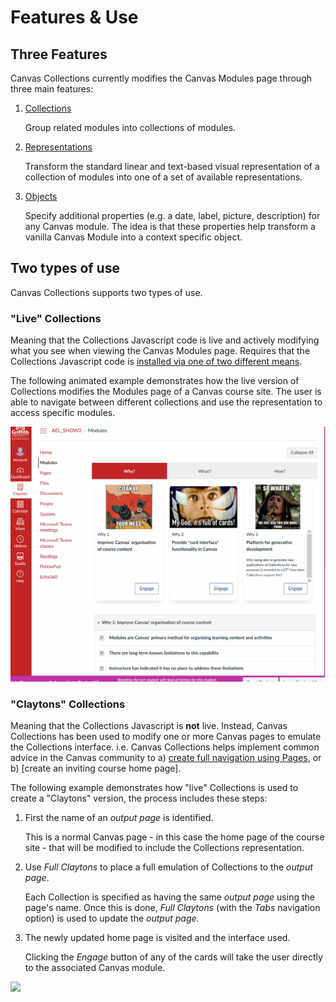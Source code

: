 # Features & Use

## Three Features

Canvas Collections currently modifies the Canvas Modules page through three main features:

1. [Collections](./features/collections.md)

    Group related modules into collections of modules.

2. [Representations](./features/representations.md)

    Transform the standard linear and text-based visual representation of a collection of modules into one of a set of available representations. 

3.  [Objects](./features/objects.md)

    Specify additional properties (e.g. a date, label, picture, description) for any Canvas module. The idea is that these properties help transform a vanilla Canvas Module into a context specific object.

## Two types of use

Canvas Collections supports two types of use.

### "Live" Collections

Meaning that the Collections Javascript code is live and actively modifying what you see when viewing the Canvas Modules page. Requires that the Collections Javascript code is [installed via one of two different means](./getting-started/install/types-pre-requisites.md).

The following animated example demonstrates how the live version of Collections modifies the Modules page of a Canvas course site. The user is able to navigate between different collections and use the representation to access specific modules.

![](./features/pics/representationAllCards.gif)

### "Claytons" Collections

Meaning that the Collections Javascript is **not** live. Instead, Canvas Collections has been used to modify one or more Canvas pages to emulate the Collections interface. i.e. Canvas Collections helps implement common advice in the Canvas community to a) [create full navigation using Pages](http://lisahistory.net/wordpress/2020/06/working-against-canvas-three-tips/), or b) [create an inviting course home page].

The following example demonstrates how "live" Collections is used to create a "Claytons" version, the process includes these steps:

1. First the name of an _output page_ is identified.

    This is a normal Canvas page - in this case the home page of the course site - that will be modified to include the Collections representation.

2. Use _Full Claytons_ to place a full emulation of Collections to the _output page_.

    Each Collection is specified as having the same _output page_ using the page's name. Once this is done, _Full Claytons_ (with the _Tabs_ navigation option) is used to update the _output page_.

3. The newly updated home page is visited and the interface used.

    Clicking the _Engage_ button of any of the cards will take the user directly to the associated Canvas module.

![](./features/pics/claytons.gif)

